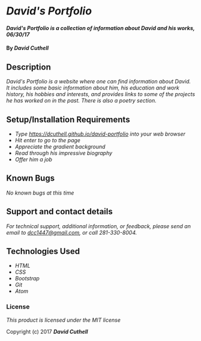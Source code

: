 # _David's Portfolio_

#### _David's Portfolio is a collection of information about David and his works, 06/30/17_

#### By _**David Cuthell**_

## Description

_David's Portfolio is a website where one can find information about David. It includes some basic information about him, his education and work history, his hobbies and interests, and provides links to some of the projects he has worked on in the past. There is also a poetry section._

## Setup/Installation Requirements

* _Type https://dcuthell.github.io/david-portfolio into your web browser_
* _Hit enter to go to the page_
* _Appreciate the gradient background_
* _Read through his impressive biography_
* _Offer him a job_

## Known Bugs

_No known bugs at this time_

## Support and contact details

_For technical support, additional information, or feedback, please send an email to dcc1447@gmail.com, or call 281-330-8004._

## Technologies Used

* _HTML_
* _CSS_
* _Bootstrap_
* _Git_
* _Atom_

### License

*This product is licensed under the MIT license*

Copyright (c) 2017 **_David Cuthell_**
